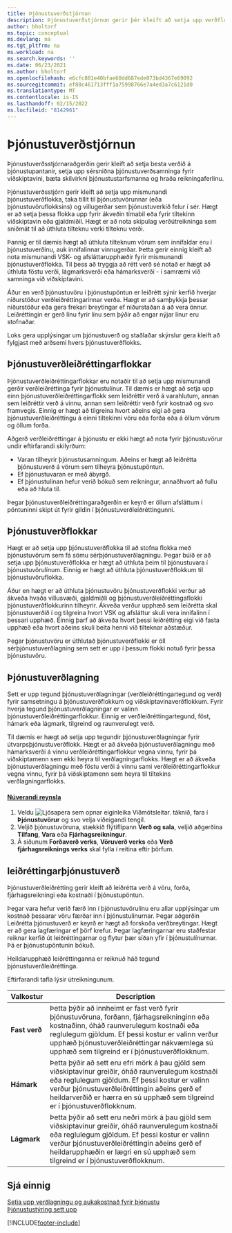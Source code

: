 ```yaml
---
title: Þjónustuverðstjórnun
description: Þjónustuverðstjórnun gerir þér kleift að setja upp verðflokka, verðlagningu og verðleiðréttingar þjónustu og fleira.
author: bholtorf
ms.topic: conceptual
ms.devlang: na
ms.tgt_pltfrm: na
ms.workload: na
ms.search.keywords: ''
ms.date: 06/23/2021
ms.author: bholtorf
ms.openlocfilehash: e6cfc801e40bfae60dd687ede073bd4367e69092
ms.sourcegitcommit: ef80c461713fff1a75998766e7a4ed3a7c6121d0
ms.translationtype: MT
ms.contentlocale: is-IS
ms.lasthandoff: 02/15/2022
ms.locfileid: "8142961"
---
```

# <a name="service-price-management"></a>Þjónustuverðstjórnun
Þjónustuverðsstjórnaraðgerðin gerir kleift að setja besta verðið á þjónustupantanir, setja upp sérsniðna þjónustuverðsamninga fyrir viðskiptavini, bæta skilvirkni þjónustustarfsmanna og hraða reikningaferlinu.  
  
Þjónustuverðsstjórn gerir kleift að setja upp mismunandi þjónustuverðflokka, taka tillit til þjónustuvörunnar (eða þjónustuvöruflokksins) og villugerðar sem þjónustuverkið felur í sér. Hægt er að setja þessa flokka upp fyrir ákveðin tímabil eða fyrir tiltekinn viðskiptavin eða gjaldmiðil. Hægt er að nota skipulag verðútreikninga sem sniðmát til að úthluta tilteknu verki tilteknu verði.  
  
Þannig er til dæmis hægt að úthluta tilteknum vörum sem innifaldar eru í þjónustuverðinu, auk innifalinnar vinnugerðar. Þetta gerir einnig kleift að nota mismunandi VSK- og afsláttarupphæðir fyrir mismunandi þjónustuverðflokka. Til þess að tryggja að rétt verð sé notað er hægt að úthluta föstu verði, lágmarksverði eða hámarksverði - í samræmi við samninga við viðskiptavini.  
  
Áður en verð þjónustuvöru í þjónustupöntun er leiðrétt sýnir kerfið hverjar niðurstöður verðleiðréttingarinnar verða. Hægt er að samþykkja þessar niðurstöður eða gera frekari breytingar ef niðurstaðan á að vera önnur. Leiðréttingin er gerð línu fyrir línu sem þýðir að engar nýjar línur eru stofnaðar.  
  
Loks gera upplýsingar um þjónustuverð og staðlaðar skýrslur gera kleift að fylgjast með arðsemi hvers þjónustuverðflokks.  
  
## <a name="service-price-adjustment-groups"></a>Þjónustuverðleiðréttingarflokkar  
Þjónustuverðleiðréttingarflokkar eru notaðir til að setja upp mismunandi gerðir verðleiðréttinga fyrir þjónustulínur. Til dæmis er hægt að setja upp einn þjónustuverðleiðréttingarflokk sem leiðréttir verð á varahlutum, annan sem leiðréttir verð á vinnu, annan sem leiðréttir verð fyrir kostnað og svo framvegis. Einnig er hægt að tilgreina hvort aðeins eigi að gera þjónustuverðleiðréttingu á einni tiltekinni vöru eða forða eða á öllum vörum og öllum forða.  
  
Aðgerð verðleiðréttingar á þjónustu er ekki hægt að nota fyrir þjónustuvörur undir eftirfarandi skilyrðum:

* Varan tilheyrir þjónustusamningum. Aðeins er hægt að leiðrétta þjónustuverð á vörum sem tilheyra þjónustupöntun. 
* Ef þjónustuvaran er með ábyrgð. 
* Ef þjónustulínan hefur verið bókuð sem reikningur, annaðhvort að fullu eða að hluta til.  
  
Þegar þjónustuverðleiðréttingaraðgerðin er keyrð er öllum afsláttum í pöntuninni skipt út fyrir gildin í þjónustuverðleiðréttingunni.  
  
## <a name="service-price-groups"></a>Þjónustuverðflokkar  
Hægt er að setja upp þjónustuverðflokka til að stofna flokka með þjónustuvörum sem fá sömu sérþjónustuverðlagningu. Þegar búið er að setja upp þjónustuverðflokka er hægt að úthluta þeim til þjónustuvara í þjónustuvörulínum. Einnig er hægt að úthluta þjónustuverðflokkum til þjónustuvöruflokka.  
  
Áður en hægt er að úthluta þjónustuvöru þjónustuverðflokki verður að ákveða hvaða villusvæði, gjaldmiðli og þjónustuverðleiðréttingaflokki þjónustuverðflokkurinn tilheyrir. Ákveða verður upphæð sem leiðrétta skal þjónustuverðið í og tilgreina hvort VSK og afsláttur skuli vera innifalinn í þessari upphæð. Einnig þarf að ákveða hvort þessi leiðrétting eigi við fasta upphæð eða hvort aðeins skuli beita henni við tilteknar aðstæður.  
  
Þegar þjónustuvöru er úthlutað þjónustuverðflokki er öll sérþjónustuverðlagning sem sett er upp í þessum flokki notuð fyrir þessa þjónustuvöru.  
  
## <a name="service-pricing"></a>Þjónustuverðlagning  
Sett er upp tegund þjónustuverðlagningar (verðleiðréttingartegund og verð) fyrir samsetningu á þjónustuverðflokkum og viðskiptavinaverðflokkum. Fyrir hverja tegund þjónustuverðlagningar er valinn þjónustuverðleiðréttingarflokkur. Einnig er verðleiðréttingartegund, föst, hámark eða lágmark, tilgreind og raunverulegt verð.  
  
Til dæmis er hægt að setja upp tegundir þjónustuverðlagningar fyrir útvarpsþjónustuverðflokk. Hægt er að ákveða þjónustuverðlagningu með hámarksverði á vinnu verðleiðréttingarflokkur vegna vinnu, fyrir þá viðskiptamenn sem ekki heyra til verðlagningarflokks. Hægt er að ákveða þjónustuverðlagningu með föstu verði á vinnu sami verðleiðréttingarflokkur vegna vinnu, fyrir þá viðskiptamenn sem heyra til tiltekins verðlagningarflokks.  

#### <a name="current-experience"></a>[Núverandi reynsla](#tab/current-experience)
1. Veldu ![Ljósapera sem opnar eiginleika Viðmótsleitar.](media/ui-search/search_small.png "Segðu mér hvað þú vilt gera") táknið, fara í **Þjónustuvörur** og svo velja viðeigandi tengil.  
2. Veljið þjónustuvöruna, stækkið flýtiflipann **Verð og sala**, veljið aðgerðina **Tilfang**, **Vara** eða **Fjárhagsreikningur**.
3. Á síðunum **Forðaverð verks**, **Vöruverð verks** eða **Verð fjárhagsreiknings verks** skal fylla í reitina eftir þörfum.

  
## <a name="service-price-adjustment"></a>leiðréttingarþjónustuverð  
Þjónustuverðleiðrétting gerir kleift að leiðrétta verð á vöru, forða, fjárhagsreikningi eða kostnaði í þjónustupöntun.  
  
Þegar vara hefur verið færð inn í þjónustuvörulínu eru allar upplýsingar um kostnað þessarar vöru færðar inn í þjónustulínurnar. Þegar aðgerðin Leiðrétta þjónustuverð er keyrð er hægt að forskoða verðbreytingar. Hægt er að gera lagfæringar ef þörf krefur. Þegar lagfæringarnar eru staðfestar reiknar kerfið út leiðréttingarnar og flytur þær síðan yfir í þjónustulínurnar. Þá er þjónustupöntunin bókuð.  
  
Heildarupphæð leiðréttinganna er reiknuð háð tegund þjónustuverðleiðréttinga.  
  
Eftirfarandi tafla lýsir útreikningunum.  
  
|Valkostur | Description |  
|----------------------------------|---------------------------------------|  
|**Fast verð**|Þetta þýðir að innheimt er fast verð fyrir þjónustuvöruna, forðann, fjárhagsreikninginn eða kostnaðinn, óháð raunverulegum kostnaði eða reglulegum gjöldum. Ef þessi kostur er valinn verður upphæð þjónustuverðleiðréttingar nákvæmlega sú upphæð sem tilgreind er í þjónustuverðflokknum.|  
|**Hámark**|Þetta þýðir að sett eru efri mörk á þau gjöld sem viðskiptavinur greiðir, óháð raunverulegum kostnaði eða reglulegum gjöldum. Ef þessi kostur er valinn verður þjónustuverðleiðréttingin aðeins gerð ef heildarverðið er hærra en sú upphæð sem tilgreind er í þjónustuverðflokknum.|  
|**Lágmark**|Þetta þýðir að sett eru neðri mörk á þau gjöld sem viðskiptavinur greiðir, óháð raunverulegum kostnaði eða reglulegum gjöldum. Ef þessi kostur er valinn verður þjónustuverðleiðréttingin aðeins gerð ef heildarupphæðin er lægri en sú upphæð sem tilgreind er í þjónustuverðflokknum.|  
  
## <a name="see-also"></a>Sjá einnig  
[Setja upp verðlagningu og aukakostnað fyrir þjónustu](service-how-setup-service-costs-pricing.md)  
[Þjónustustýring sett upp](service-setup-service.md)  


[!INCLUDE[footer-include](includes/footer-banner.md)]